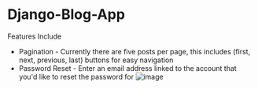 # Django-Blog-App

Features Include
- Pagination - 
  Currently there are five posts per page, this includes (first, next, previous, last) buttons for easy navigation
- Password Reset -
  Enter an email address linked to the account that you'd like to reset the password for
  ![image](https://user-images.githubusercontent.com/67937330/236552344-fc9dc9ea-196e-4d15-b4a0-a8daf6e4ae44.png)

